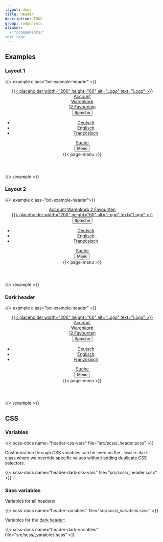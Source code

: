 ```yaml
---
layout: docs
title: Header
description: TODO
group: components
aliases:
  - "/components/"
toc: true
---
```


## Examples

### Layout 1
{{< example class="bd-example-header" >}}
<header class="header">
  <div class="container">
    <div class="header-brand">
      <a href="#">
        {{< placeholder width="200" height="60" alt="Logo" text="Logo" >}}
      </a>
    </div>
    <div class="header-content">
      <div class="d-none d-lg-block">
        <a href="#" class="header-link">
          <span class="header-link-icon"><i class="ofi-person-circle"></i></span>
          <span class="header-link-text">Account</span>
        </a>
      </div>
      <div class="d-none d-lg-block">
        <a href="#" class="header-link">
          <span class="header-link-icon"><i class="ofi-cart-fill"></i></span>
          <span class="header-link-text">Warenkorb</span>
        </a>
      </div>
      <div class="d-none d-lg-block">
        <a href="#" class="header-link">
          <span class="header-link-icon">
            <i class="ofi-heart-fill"></i>
            <span class="header-link-icon-badge">
              <span class="badge bg-danger">12</span>
            </span>
          </span>
          <span class="header-link-text">Favouriten</span>
        </a>
      </div>
      <div>
        <div class="dropdown">
          <button class="header-link" type="button" data-bs-toggle="dropdown" aria-expanded="false">
            <span class="header-link-icon"><i class="ofi-translate"></i></span>
            <span class="header-link-text">Spreche</span>
          </button>
          <ul class="dropdown-menu">
            <li><a class="dropdown-item" href="#">Deutsch</a></li>
            <li><a class="dropdown-item" href="#">Englisch</a></li>
            <li><a class="dropdown-item" href="#">Französisch</a></li>
          </ul>
        </div>
      </div>
      <a href="#" class="header-link">
        <span class="header-link-icon"><i class="ofi-search"></i></span>
        <span class="header-link-text">Suche</span>
      </a>
      <div>
        <button class="header-link" type="button" data-bs-toggle="collapse"
                data-bs-target="#pageMenu" aria-controls="pageMenu"
                aria-expanded="false" aria-label="Toggle navigation">
          <span class="header-link-icon"><i class="ofi-list"></i></span>
          <span class="header-link-text">Menu</span>
        </button>
        <div class="collapse header-collapse page-menu-wrapper" id="pageMenu">
          <div class="container">
             {{< page-menu >}}
          </div>
        </div>
      </div>
    </div>
  </div>
</header>
{{< /example >}}

### Layout 2
{{< example class="bd-example-header">}}
<header class="header">
  <div class="container">
    <div class="header-content d-none d-lg-flex">
      <a href="#" class="header-link">
        <span class="header-link-icon"><i class="ofi-person-circle"></i></span>
        <span class="header-link-text">Account</span>
      </a>
      <a href="#" class="header-link">
        <span class="header-link-icon"><i class="ofi-cart-fill"></i></span>
        <span class="header-link-text">Warenkorb</span>
      </a>
      <a href="#" class="header-link">
      <span class="header-link-icon">
        <i class="ofi-heart-fill"></i>
        <span class="header-link-icon-badge">
          <span class="badge bg-danger">2</span>
        </span>
      </span>
        <span class="header-link-text">Favouriten</span>
      </a>
    </div>
    <div class="header-brand">
      <a href="#">
        {{< placeholder width="200" height="60" alt="Logo" text="Logo" >}}
      </a>
    </div>
    <div class="header-content">
      <div>
        <div class="dropdown">
          <button class="header-link" type="button" data-bs-toggle="dropdown" aria-expanded="false">
            <span class="header-link-icon"><i class="ofi-translate"></i></span>
            <span class="header-link-text">Spreche</span>
          </button>
          <ul class="dropdown-menu">
            <li><a class="dropdown-item" href="#">Deutsch</a></li>
            <li><a class="dropdown-item" href="#">Englisch</a></li>
            <li><a class="dropdown-item" href="#">Französisch</a></li>
          </ul>
        </div>
      </div>
      <a href="#" class="header-link">
        <span class="header-link-icon"><i class="ofi-search"></i></span>
        <span class="header-link-text">Suche</span>
      </a>
      <div>
        <button class="header-link" type="button" data-bs-toggle="collapse"
                data-bs-target="#pageMenu2" aria-controls="pageMenu2"
                aria-expanded="false" aria-label="Toggle navigation">
          <span class="header-link-icon"><i class="ofi-list"></i></span>
          <span class="header-link-text">Menu</span>
        </button>
        <div class="collapse header-collapse page-menu-wrapper" id="pageMenu2">
          <div class="container">
            {{< page-menu >}}
          </div>
        </div>
      </div>
    </div>
  </div>
</header>
{{< /example >}}

### Dark header
{{< example class="bd-example-header" >}}
<header class="header header-dark">
  <div class="container">
    <div class="header-brand">
      <a href="#">
        {{< placeholder width="200" height="60" alt="Logo" text="Logo" >}}
      </a>
    </div>
    <div class="header-content">
      <div class="d-none d-lg-block">
        <a href="#" class="header-link">
          <span class="header-link-icon"><i class="ofi-person-circle"></i></span>
          <span class="header-link-text">Account</span>
        </a>
      </div>
      <div class="d-none d-lg-block">
        <a href="#" class="header-link">
          <span class="header-link-icon"><i class="ofi-cart-fill"></i></span>
          <span class="header-link-text">Warenkorb</span>
        </a>
      </div>
      <div class="d-none d-lg-block">
        <a href="#" class="header-link">
          <span class="header-link-icon">
            <i class="ofi-heart-fill"></i>
            <span class="header-link-icon-badge">
              <span class="badge bg-danger">12</span>
            </span>
          </span>
          <span class="header-link-text">Favouriten</span>
        </a>
      </div>
      <div>
        <div class="dropdown">
          <button class="header-link" type="button" data-bs-toggle="dropdown" aria-expanded="false">
            <span class="header-link-icon"><i class="ofi-translate"></i></span>
            <span class="header-link-text">Spreche</span>
          </button>
          <ul class="dropdown-menu">
            <li><a class="dropdown-item" href="#">Deutsch</a></li>
            <li><a class="dropdown-item" href="#">Englisch</a></li>
            <li><a class="dropdown-item" href="#">Französisch</a></li>
          </ul>
        </div>
      </div>
      <a href="#" class="header-link">
        <span class="header-link-icon"><i class="ofi-search"></i></span>
        <span class="header-link-text">Suche</span>
      </a>
      <div>
        <button class="header-link" type="button" data-bs-toggle="collapse"
                data-bs-target="#pageMenu3" aria-controls="pageMenu3"
                aria-expanded="false" aria-label="Toggle navigation">
          <span class="header-link-icon"><i class="ofi-list"></i></span>
          <span class="header-link-text">Menu</span>
        </button>
        <div class="collapse header-collapse page-menu-wrapper page-menu-wrapper-dark" id="pageMenu3">
          <div class="container">
             {{< page-menu >}}
          </div>
        </div>
      </div>
    </div>
  </div>
</header>
{{< /example >}}

## CSS

### Variables

{{< scss-docs name="header-css-vars" file="src/scss/_header.scss" >}}

Customization through CSS variables can be seen on the `.header-dark` class where we override specific values without adding duplicate CSS selectors.

{{< scss-docs name="header-dark-css-vars" file="src/scss/_header.scss" >}}

### Sass variables
Variables for all headers:

{{< scss-docs name="header-variables" file="src/scss/_variables.scss" >}}

Variables for the [dark header](#dark-header):

{{< scss-docs name="header-dark-variables" file="src/scss/_variables.scss" >}}
